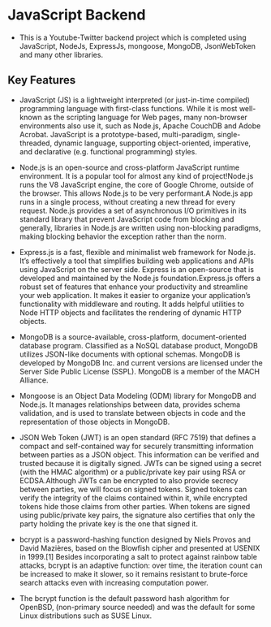 # JavaScript Backend 
- This is a Youtube-Twitter backend project which is completed using JavaScript, NodeJs, ExpressJs, mongoose, MongoDB, JsonWebToken and many other libraries.

## Key Features
- JavaScript (JS) is a lightweight interpreted (or just-in-time compiled) programming language with first-class functions. While it is most well-known as the scripting language for Web pages, many non-browser environments also use it, such as Node.js, Apache CouchDB and Adobe Acrobat. JavaScript is a prototype-based, multi-paradigm, single-threaded, dynamic language, supporting object-oriented, imperative, and declarative (e.g. functional programming) styles.

- Node.js is an open-source and cross-platform JavaScript runtime environment. It is a popular tool for almost any kind of project!Node.js runs the V8 JavaScript engine, the core of Google Chrome, outside of the browser. This allows Node.js to be very performant.A Node.js app runs in a single process, without creating a new thread for every request. Node.js provides a set of asynchronous I/O primitives in its standard library that prevent JavaScript code from blocking and generally, libraries in Node.js are written using non-blocking paradigms, making blocking behavior the exception rather than the norm.

- Express.js is a fast, flexible and minimalist web framework for Node.js. It’s effectively a tool that simplifies building web applications and APIs using JavaScript on the server side. Express is an open-source that is developed and maintained by the Node.js foundation.Express.js offers a robust set of features that enhance your productivity and streamline your web application. It makes it easier to organize your application’s functionality with middleware and routing. It adds helpful utilities to Node HTTP objects and facilitates the rendering of dynamic HTTP objects.

- MongoDB is a source-available, cross-platform, document-oriented database program. Classified as a NoSQL database product, MongoDB utilizes JSON-like documents with optional schemas. MongoDB is developed by MongoDB Inc. and current versions are licensed under the Server Side Public License (SSPL). MongoDB is a member of the MACH Alliance.

- Mongoose is an Object Data Modeling (ODM) library for MongoDB and Node.js. It manages relationships between data, provides schema validation, and is used to translate between objects in code and the representation of those objects in MongoDB.

- JSON Web Token (JWT) is an open standard (RFC 7519) that defines a compact and self-contained way for securely transmitting information between parties as a JSON object. This information can be verified and trusted because it is digitally signed. JWTs can be signed using a secret (with the HMAC algorithm) or a public/private key pair using RSA or ECDSA.Although JWTs can be encrypted to also provide secrecy between parties, we will focus on signed tokens. Signed tokens can verify the integrity of the claims contained within it, while encrypted tokens hide those claims from other parties. When tokens are signed using public/private key pairs, the signature also certifies that only the party holding the private key is the one that signed it.

- bcrypt is a password-hashing function designed by Niels Provos and David Mazières, based on the Blowfish cipher and presented at USENIX in 1999.[1] Besides incorporating a salt to protect against rainbow table attacks, bcrypt is an adaptive function: over time, the iteration count can be increased to make it slower, so it remains resistant to brute-force search attacks even with increasing computation power.

- The bcrypt function is the default password hash algorithm for OpenBSD, (non-primary source needed) and was the default for some Linux distributions such as SUSE Linux.

